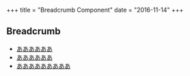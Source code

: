 +++
title = "Breadcrumb Component"
date = "2016-11-14"
+++

## Breadcrumb

<nav class="breadcrumb">
  <ul class="breadcrumbList">
    <li>
      <a href="">ああああああ</a>
    </li>
    <li>
      <a href="">ああああああ</a>
    </li>
    <li>
      <a href="">あああああああああ</a>
    </li>
  </ul>
</nav>
